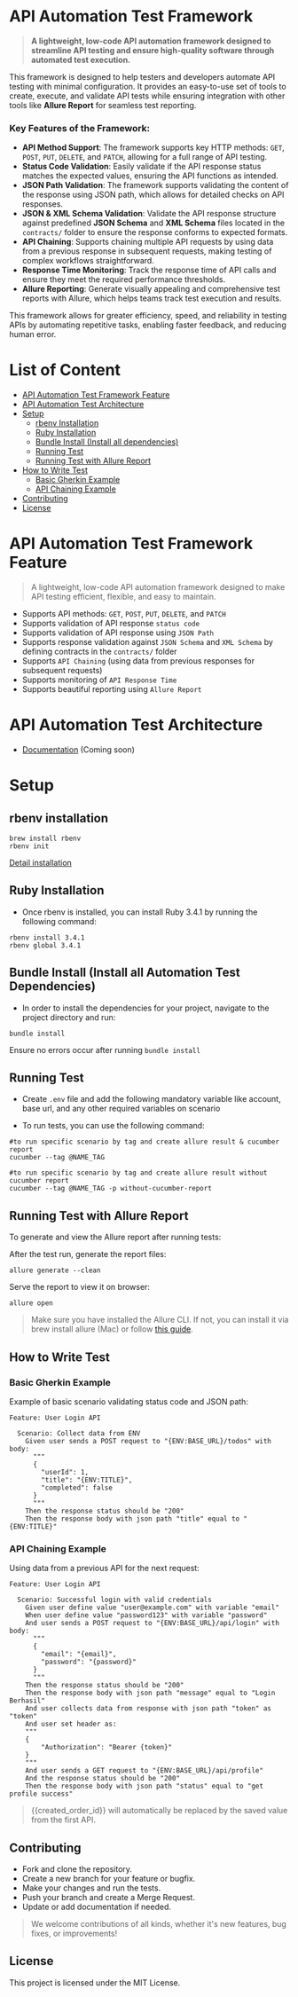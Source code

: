 # API Automation Test Framework

> **A lightweight, low-code API automation framework designed to streamline API testing and ensure high-quality software through automated test execution.** 

This framework is designed to help testers and developers automate API testing with minimal configuration. It provides an easy-to-use set of tools to create, execute, and validate API tests while ensuring integration with other tools like **Allure Report** for seamless test reporting. 

### Key Features of the Framework:
- **API Method Support**: The framework supports key HTTP methods: `GET`, `POST`, `PUT`, `DELETE`, and `PATCH`, allowing for a full range of API testing.
- **Status Code Validation**: Easily validate if the API response status matches the expected values, ensuring the API functions as intended.
- **JSON Path Validation**: The framework supports validating the content of the response using JSON path, which allows for detailed checks on API responses.
- **JSON & XML Schema Validation**: Validate the API response structure against predefined **JSON Schema** and **XML Schema** files located in the `contracts/` folder to ensure the response conforms to expected formats.
- **API Chaining**: Supports chaining multiple API requests by using data from a previous response in subsequent requests, making testing of complex workflows straightforward.
- **Response Time Monitoring**: Track the response time of API calls and ensure they meet the required performance thresholds.
- **Allure Reporting**: Generate visually appealing and comprehensive test reports with Allure, which helps teams track test execution and results.

This framework allows for greater efficiency, speed, and reliability in testing APIs by automating repetitive tasks, enabling faster feedback, and reducing human error.

# List of Content

* [API Automation Test Framework Feature](#api-automation-test-framework-feature)
* [API Automation Test Architecture](#api-automation-test-architecture)
* [Setup](#setup)
  * [rbenv Installation](#rbenv-installation)
  * [Ruby Installation](#ruby-installation)
  * [Bundle Install (Install all dependencies)](#bundle-install-install-all-dependencies)
  * [Running Test](#running-test)
  * [Running Test with Allure Report](#running-test-with-allure-report)
* [How to Write Test](#how-to-write-test)
  * [Basic Gherkin Example](#basic-gherkin-example)
  * [API Chaining Example](#api-chaining-example)
* [Contributing](#contributing)
* [License](#license)

# API Automation Test Framework Feature

> A lightweight, low-code API automation framework designed to make API testing efficient, flexible, and easy to maintain.

- Supports API methods: `GET`, `POST`, `PUT`, `DELETE`, and `PATCH`
- Supports validation of API response `status code`
- Supports validation of API response using `JSON Path`
- Supports response validation against `JSON Schema` and `XML Schema` by defining contracts in the `contracts/` folder
- Supports `API Chaining` (using data from previous responses for subsequent requests)
- Supports monitoring of `API Response Time`
- Supports beautiful reporting using `Allure Report`

# API Automation Test Architecture

- [Documentation](docs/main.md) (Coming soon)

# Setup

## rbenv installation

```shell
brew install rbenv
rbenv init
```

[Detail installation](https://github.com/rbenv/rbenv)

## Ruby Installation

* Once rbenv is installed, you can install Ruby 3.4.1 by running the following command:

```shell
rbenv install 3.4.1
rbenv global 3.4.1
```

## Bundle Install (Install all Automation Test Dependencies)

* In order to install the dependencies for your project, navigate to the project directory and run:

```shell
bundle install
```

Ensure no errors occur after running `bundle install`

## Running Test

* Create `.env` file and add the following mandatory variable like account, base url, and any other required variables on scenario

* To run tests, you can use the following command:

```shell
#to run specific scenario by tag and create allure result & cucumber report
cucumber --tag @NAME_TAG

#to run specific scenario by tag and create allure result without cucumber report
cucumber --tag @NAME_TAG -p without-cucumber-report
```

## Running Test with Allure Report

To generate and view the Allure report after running tests:

After the test run, generate the report files:

```shell
allure generate --clean
```

Serve the report to view it on browser:

```shell
allure open
```

> Make sure you have installed the Allure CLI. If not, you can install it via brew install allure (Mac) or follow [this guide](https://allurereport.org/docs/install/).

## How to Write Test

### Basic Gherkin Example
Example of basic scenario validating status code and JSON path:

```gherkin
Feature: User Login API

  Scenario: Collect data from ENV
    Given user sends a POST request to "{ENV:BASE_URL}/todos" with body:
      """
      {
        "userId": 1,
        "title": "{ENV:TITLE}",
        "completed": false
      }
      """
    Then the response status should be "200"
    Then the response body with json path "title" equal to "{ENV:TITLE}"
```

### API Chaining Example

Using data from a previous API for the next request:

```gherkin
Feature: User Login API

  Scenario: Successful login with valid credentials
    Given user define value "user@example.com" with variable "email"
    When user define value "password123" with variable "password"
    And user sends a POST request to "{ENV:BASE_URL}/api/login" with body:
      """
      {
        "email": "{email}",
        "password": "{password}"
      }
      """
    Then the response status should be "200"
    Then the response body with json path "message" equal to "Login Berhasil"
    And user collects data from response with json path "token" as "token"
    And user set header as:
    """
    {
        "Authorization": "Bearer {token}"
    }
    """
    And user sends a GET request to "{ENV:BASE_URL}/api/profile"
    And the response status should be "200"
    Then the response body with json path "status" equal to "get profile success"
```   
> {{created_order_id}} will automatically be replaced by the saved value from the first API.

## Contributing

- Fork and clone the repository.
- Create a new branch for your feature or bugfix.
- Make your changes and run the tests.
- Push your branch and create a Merge Request.
- Update or add documentation if needed.

> We welcome contributions of all kinds, whether it's new features, bug fixes, or improvements!

## License

This project is licensed under the MIT License.
